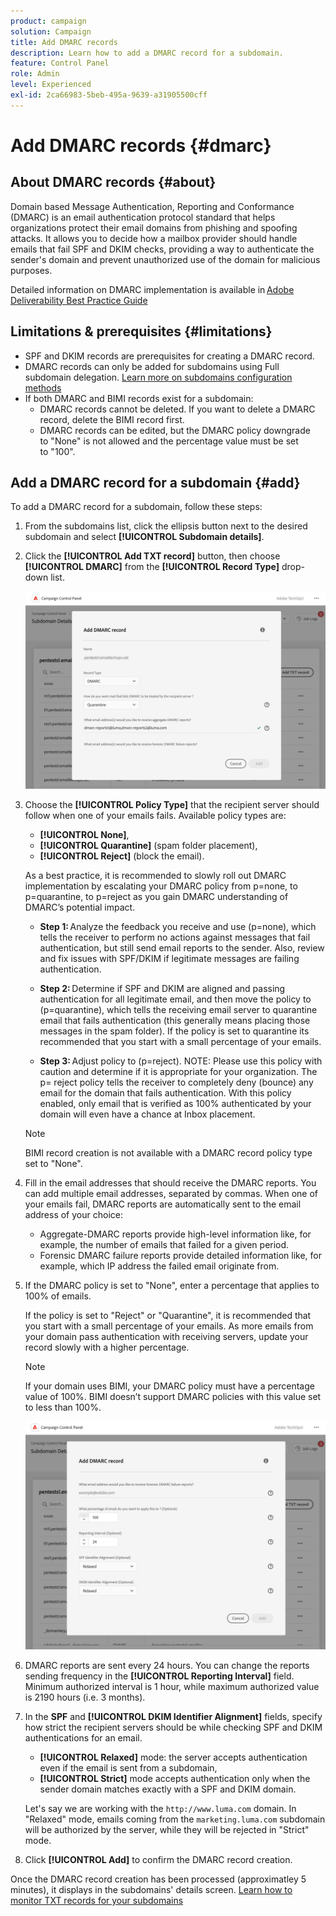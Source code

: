 ```yaml
---
product: campaign
solution: Campaign
title: Add DMARC records
description: Learn how to add a DMARC record for a subdomain.
feature: Control Panel
role: Admin
level: Experienced
exl-id: 2ca66983-5beb-495a-9639-a31905500cff
---
```

# Add DMARC records {#dmarc}

## About DMARC records {#about}

Domain based Message Authentication, Reporting and Conformance (DMARC) is an email authentication protocol standard that helps organizations protect their email domains from phishing and spoofing attacks. It allows you to decide how a mailbox provider should handle emails that fail SPF and DKIM checks, providing a way to authenticate the sender's domain and prevent unauthorized use of the domain for malicious purposes.

Detailed information on DMARC implementation is available in [Adobe Deliverability Best Practice Guide](https://experienceleague.adobe.com/docs/deliverability-learn/deliverability-best-practice-guide/additional-resources/technotes/implement-dmarc.html)

## Limitations & prerequisites {#limitations}

* SPF and DKIM records are prerequisites for creating a DMARC record.
* DMARC records can only be added for subdomains using Full subdomain delegation. [Learn more on subdomains configuration methods](subdomains-branding.md#subdomain-delegation-methods)
* If both DMARC and BIMI records exist for a subdomain:
    * DMARC records cannot be deleted. If you want to delete a DMARC record, delete the BIMI record first.
    * DMARC records can be edited, but the DMARC policy downgrade to "None" is not allowed and the percentage value must be set to "100".

## Add a DMARC record for a subdomain {#add}

To add a DMARC record for a subdomain, follow these steps:

1. From the subdomains list, click the ellipsis button next to the desired subdomain and select **[!UICONTROL Subdomain details]**.

1. Click the **[!UICONTROL Add TXT record]** button, then choose **[!UICONTROL DMARC]** from the **[!UICONTROL Record Type]** drop-down list.

    ![](assets/dmarc-add.png)

1. Choose the **[!UICONTROL Policy Type]** that the recipient server should follow when one of your emails fails. Available policy types are:

    * **[!UICONTROL None]**,
    * **[!UICONTROL Quarantine]** (spam folder placement),
    * **[!UICONTROL Reject]** (block the email).

    As a best practice, it is recommended to slowly roll out DMARC implementation by escalating your DMARC policy from p=none, to p=quarantine, to p=reject as you gain DMARC understanding of DMARC’s potential impact. 

    * **Step 1:** Analyze the feedback you receive and use (p=none), which tells the receiver to perform no actions against messages that fail authentication, but still send email reports to the sender. Also, review and fix issues with SPF/DKIM if legitimate messages are failing authentication. 

    * **Step 2:** Determine if SPF and DKIM are aligned and passing authentication for all legitimate email, and then move the policy to (p=quarantine), which tells the receiving email server to quarantine email that fails authentication (this generally means placing those messages in the spam folder). If the policy is set to quarantine its recommended that you start with a small percentage of your emails. 

    * **Step 3:** Adjust policy to (p=reject). NOTE: Please use this policy with caution and determine if it is appropriate for your organization. The p= reject policy tells the receiver to completely deny (bounce) any email for the domain that fails authentication. With this policy enabled, only email that is verified as 100% authenticated by your domain will even have a chance at Inbox placement. 

    >[!NOTE]
    >
    > BIMI record creation is not available with a DMARC record policy type set to "None".

1. Fill in the email addresses that should receive the DMARC reports. You can add multiple email addresses, separated by commas. When one of your emails fail, DMARC reports are automatically sent to the email address of your choice:

    * Aggregate-DMARC reports provide high-level information like, for example, the number of emails that failed for a given period.
    * Forensic DMARC failure reports provide detailed information like, for example, which IP address the failed email originate from.

1. If the DMARC policy is set to "None", enter a percentage that applies to 100% of emails. 

    If the policy is set to "Reject" or "Quarantine", it is recommended that you start with a small percentage of your emails. As more emails from your domain pass authentication with receiving servers, update your record slowly with a higher percentage. 

    >[!NOTE]
    >
    >If your domain uses BIMI, your DMARC policy must have a percentage value of 100%. BIMI doesn’t support DMARC policies with this value set to less than 100%.

    ![](assets/dmarc-add2.png)

1. DMARC reports are sent every 24 hours. You can change the reports sending frequency in the **[!UICONTROL Reporting Interval]** field. Minimum authorized interval is 1 hour, while maximum authorized value is 2190 hours (i.e. 3 months).

1. In the **SPF** and **[!UICONTROL DKIM Identifier Alignment]** fields, specify how strict the recipient servers should be while checking SPF and DKIM authentications for an email.

    * **[!UICONTROL Relaxed]** mode: the server accepts authentication even if the email is sent from a subdomain,
    * **[!UICONTROL Strict]** mode accepts authentication only when the sender domain matches exactly with a SPF and DKIM domain.

    Let's say we are working with the `http://www.luma.com` domain. In "Relaxed" mode, emails coming from the `marketing.luma.com` subdomain will be authorized by the server, while they will be rejected in "Strict" mode.

1. Click **[!UICONTROL Add]** to confirm the DMARC record creation. 

Once the DMARC record creation has been processed (approximatley 5 minutes), it displays in the subdomains' details screen. [Learn how to monitor TXT records for your subdomains](gs-txt-records.md#monitor)
